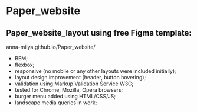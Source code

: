 # Paper_website
## Paper_website_layout using free Figma template:
anna-milya.github.io/Paper_website/
- BEM; 
- flexbox;
- responsive (no mobile or any other layouts were included initially);
- layout design improvement (header, button hovering); 
- validation using Markup Validation Service W3C;
- tested for Chrome, Mozilla, Opera browsers;
- burger menu added using HTML/CSS/JS;
- landscape media queries in work;






